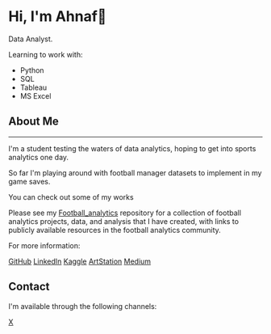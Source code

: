 # Hi, I'm Ahnaf👋

Data Analyst.

Learning to work with:

* Python
* SQL
* Tableau
* MS Excel

## About Me

---
I'm a student testing the waters of data analytics, hoping to get into sports analytics one day. 

So far I'm playing around with football manager datasets to implement in my game saves.

You can check out some of my works 

Please see my [Football_analytics](https://github.com/ahnaf105091/Football-analytics) repository for a collection of football analytics projects, data, and analysis that I have created, with links to publicly available resources in the football analytics community.

For more information:

[GitHub](https://github.com/ahnaf105091)
[LinkedIn](https://www.linkedin.com/in/ahnaf-chowdhury-4aaa93153/)
[Kaggle](https://www.kaggle.com/ahnaf105091)
[ArtStation](https://www.artstation.com/ahnafchowdhury/followers)
[Medium](https://medium.com/@ahnaf105091)

Contact
---

I'm available through the following channels:

[X](https://x.com/ahnaf105091)




<!--
**ahnaf105091/ahnaf105091** is a ✨ _special_ ✨ repository because its `README.md` (this file) appears on your GitHub profile.

Here are some ideas to get you started:

- 🔭 I’m currently working on ...
- 🌱 I’m currently learning ...
- 👯 I’m looking to collaborate on ...
- 🤔 I’m looking for help with ...
- 💬 Ask me about ...
- 📫 How to reach me: ...
- 😄 Pronouns: ...
- ⚡ Fun fact: ...
-->
